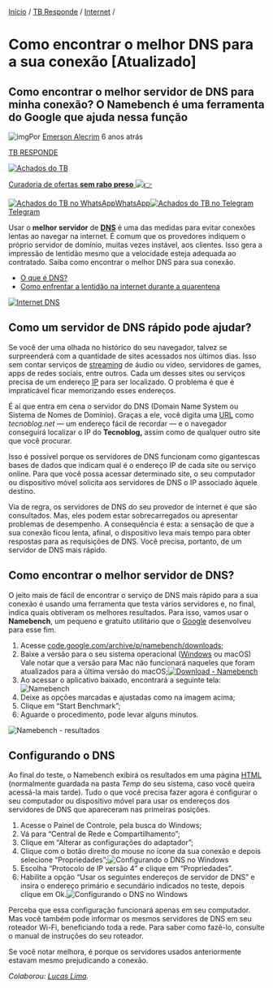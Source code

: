 [Início](https://tecnoblog.net/) / [TB Responde](https://tecnoblog.net/responde/) / [Internet](https://tecnoblog.net/tema/redes-sociais-web/) /

# Como encontrar o melhor DNS para a sua conexão [Atualizado]

## Como encontrar o melhor servidor de DNS para minha conexão? O Namebench é uma ferramenta do Google que ajuda nessa função

![img](https://files.tecnoblog.net/wp-content/uploads/2021/07/alecrim-mini-30x30.jpg)Por [Emerson Alecrim](https://tecnoblog.net/autor/emerson-alecrim/)
6 anos atrás

[TB RESPONDE](https://tecnoblog.net/responde/)

[![Achados do TB](https://tecnoblog.net/wp-content/themes/tb/img/achados/lg-achados-desktop.svg?1)](https://tecnoblog.net/achados-tb/)

[Curadoria de ofertas **sem rabo preso** ![👉](https://s.w.org/images/core/emoji/13.1.0/svg/1f449.svg)](https://tecnoblog.net/achados-tb/)

[![Achados do TB no WhatsApp](https://tecnoblog.net/wp-content/themes/tb/img/achados/whatsapp.svg?1)WhatsApp](https://tecnoblog.net/zap/)[![Achados do TB no Telegram](https://tecnoblog.net/wp-content/themes/tb/img/achados/telegram.svg?1)Telegram](https://t.me/achadosdotb)

Usar o **melhor** **servidor** de **[DNS](https://tecnoblog.net/responde/o-que-e-dns/)** é uma das medidas para evitar conexões lentas ao navegar na internet. É comum que os provedores indiquem o próprio servidor de domínio, muitas vezes instável, aos clientes. Isso gera a impressão de lentidão mesmo que a velocidade esteja adequada ao contratado. Saiba como encontrar o melhor DNS para sua conexão.

- [O que é DNS?](https://tecnoblog.net/responde/o-que-e-dns/)
- [Como enfrentar a lentidão na internet durante a quarentena](https://tecnoblog.net/responde/como-enfrentar-a-lentidao-na-internet-durante-a-quarentena-no-brasil/)

[![Internet DNS](https://files.tecnoblog.net/wp-content/uploads/2016/05/internet_ethernet_cables-700x426.png)](https://files.tecnoblog.net/wp-content/uploads/2016/05/internet_ethernet_cables.png)

## Como um servidor de DNS rápido pode ajudar?

Se você der uma olhada no histórico do seu navegador, talvez se surpreenderá com a quantidade de sites acessados nos últimos dias. Isso sem contar serviços de [streaming](https://tecnoblog.net/responde/o-que-e-streaming/) de áudio ou vídeo, servidores de games, apps de redes sociais, entre outros. Cada um desses sites ou serviços precisa de um endereço [IP](https://tecnoblog.net/responde/o-que-e-ip/) para ser localizado. O problema é que é impraticável ficar memorizando esses endereços.

É aí que entra em cena o servidor do DNS (Domain Name System ou Sistema de Nomes de Domínio). Graças a ele, você digita uma [URL](https://tecnoblog.net/responde/o-que-e-url/) como *tecnoblog.net* — um endereço fácil de recordar — e o navegador conseguirá localizar o IP do **Tecnoblog,** assim como de qualquer outro site que você procurar.

Isso é possível porque os servidores de DNS funcionam como gigantescas bases de dados que indicam qual é o endereço IP de cada site ou serviço online. Para que você possa acessar determinado site, o seu computador ou dispositivo móvel solicita aos servidores de DNS o IP associado àquele destino.

Via de regra, os servidores de DNS do seu provedor de internet é que são consultados. Mas, eles podem estar sobrecarregados ou apresentar problemas de desempenho. A consequência é esta: a sensação de que a sua conexão ficou lenta, afinal, o dispositivo leva mais tempo para obter respostas para as requisições de DNS. Você precisa, portanto, de um servidor de DNS mais rápido.

## Como encontrar o melhor servidor de DNS?

O jeito mais de fácil de encontrar o serviço de DNS mais rápido para a sua conexão é usando uma ferramenta que testa vários servidores e, no final, indica quais obtiveram os melhores resultados. Para isso, vamos usar o **Namebench**, um pequeno e gratuito utilitário que o [Google](https://tecnoblog.net/sobre/google/) desenvolveu para esse fim.

1. Acesse [code.google.com/archive/p/namebench/downloads](https://code.google.com/archive/p/namebench/downloads);
2. Baixe a versão para o seu sistema operacional ([Windows](https://tecnoblog.net/sobre/windows/) ou macOS)
   Vale notar que a versão para Mac não funcionará naqueles que foram atualizados para a última versão do macOS;[![Download - Namebench](https://files.tecnoblog.net/wp-content/uploads/2016/05/namebench_page-700x447.png)](https://files.tecnoblog.net/wp-content/uploads/2016/05/namebench_page.png)
3. Ao acessar o aplicativo baixado, encontrará a seguinte tela:![Namebench ](https://files.tecnoblog.net/wp-content/uploads/2016/05/namebench_test.jpg)
4. Deixe as opções marcadas e ajustadas como na imagem acima;
5. Clique em “Start Benchmark”;
6. Aguarde o procedimento, pode levar alguns minutos.

![Namebench - resultados](https://files.tecnoblog.net/wp-content/uploads/2016/05/namebench_results-700x364.jpg)

## Configurando o DNS

Ao final do teste, o Namebench exibirá os resultados em uma página [HTML](https://tecnoblog.net/responde/o-que-e-html-guia-para-iniciantes/) (normalmente guardada na pasta *Temp* do seu sistema, caso você queira acessá-la mais tarde). Tudo o que você precisa fazer agora é configurar o seu computador ou dispositivo móvel para usar os endereços dos servidores de DNS que apareceram nas primeiras posições.

1. Acesse o Painel de Controle, pela busca do Windows;
2. Vá para “Central de Rede e Compartilhamento”;
3. Clique em “Alterar as configurações do adaptador”;
4. Clique com o botão direito do mouse no ícone da sua conexão e depois selecione “Propriedades”;![Configurando o DNS no Windows](https://files.tecnoblog.net/wp-content/uploads/2016/05/redes_config_windows-700x489.png)
5. Escolha “Protocolo de IP versão 4” e clique em “Propriedades”.
6. Habilite a opção “Usar os seguintes endereços de servidor de DNS” e insira o endereço primário e secundário indicados no teste, depois clique em Ok.![Configurando o DNS no Windows](https://files.tecnoblog.net/wp-content/uploads/2016/05/redes_config_windows_2.png)

Perceba que essa configuração funcionará apenas em seu computador. Mas você também pode informar os mesmos servidores de DNS em seu roteador Wi-Fi, beneficiando toda a rede. Para saber como fazê-lo, consulte o manual de instruções do seu roteador.

Se você notar melhora, é porque os servidores usados anteriormente estavam mesmo prejudicando a conexão.

*Colaborou: [Lucas Lima](https://tecnoblog.net/autor/lucas-lima/).*